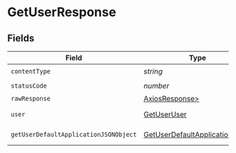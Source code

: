 # GetUserResponse


## Fields

| Field                                                                                     | Type                                                                                      | Required                                                                                  | Description                                                                               |
| ----------------------------------------------------------------------------------------- | ----------------------------------------------------------------------------------------- | ----------------------------------------------------------------------------------------- | ----------------------------------------------------------------------------------------- |
| `contentType`                                                                             | *string*                                                                                  | :heavy_check_mark:                                                                        | N/A                                                                                       |
| `statusCode`                                                                              | *number*                                                                                  | :heavy_check_mark:                                                                        | N/A                                                                                       |
| `rawResponse`                                                                             | [AxiosResponse>](https://axios-http.com/docs/res_schema)                                  | :heavy_minus_sign:                                                                        | N/A                                                                                       |
| `user`                                                                                    | [GetUserUser](../../models/operations/getuseruser.md)                                     | :heavy_minus_sign:                                                                        | User login information.                                                                   |
| `getUserDefaultApplicationJSONObject`                                                     | [GetUserDefaultApplicationJSON](../../models/operations/getuserdefaultapplicationjson.md) | :heavy_minus_sign:                                                                        | Error response.                                                                           |